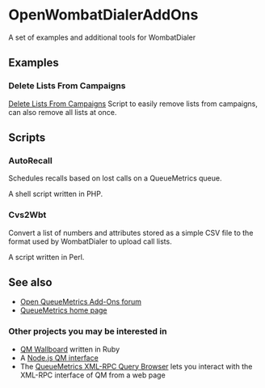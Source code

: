 # OpenWombatDialerAddOns
A set of examples and additional tools for WombatDialer

## Examples

### Delete Lists From Campaigns

[Delete Lists From Campaigns](https://github.com/Loway/OpenWombatDialerAddOns/tree/master/deleteListFromCampaign)
Script to easily remove lists from campaigns, can also remove all lists at once.

## Scripts

### AutoRecall

Schedules recalls based on lost calls on a QueueMetrics queue.

A shell script written in PHP.

### Cvs2Wbt

Convert a list of numbers and attributes stored as a simple CSV file to the format used by WombatDialer
to upload call lists.

A script written in Perl.



## See also

* [Open QueueMetrics Add-Ons forum](http://forum.queuemetrics.com/index.php?board=14.0)
* [QueueMetrics home page](http://queuemetrics.com)

### Other projects you may be interested in

* [QM Wallboard](https://github.com/ishiel/QM-Wallboard) written in Ruby
* A [Node.js QM interface](https://github.com/holidayextras/node-queuemetrics)
* The [QueueMetrics XML-RPC Query Browser](https://github.com/Loway/QueueMetricsXmlRpcBrowser) lets you interact with the XML-RPC interface of QM from a web page
